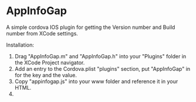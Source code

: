 AppInfoGap
==========

A simple cordova IOS plugin for getting the Version number and Build number from XCode settings.


Installation:

1. Drag "AppInfoGap.m" and "AppInfoGap.h" into your "Plugins" folder in the XCode Project navigator.
2. Add an entry to the Cordova.plist "plugins" section, put "AppInfoGap" in for the key and the value.
3. Copy "appinfogap.js" into your www folder and reference it in your HTML.
4. 
